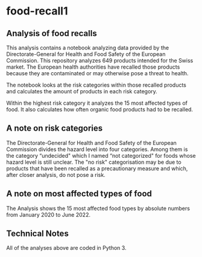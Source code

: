 # food-recall1

## Analysis of food recalls


This analysis contains a notebook analyzing data provided by the Directorate-General for Health and Food Safety of the European Commission. This repository analyzes 649 products intended for the Swiss market. The European health authorities have recalled those products because they are contaminated or may otherwise pose a threat to health.

The notebook looks at the risk categories within those recalled products and calculates the amount of products in each risk category.

Within the highest risk category it analyzes the 15 most affected types of food. It also calculates how often organic food products had to be recalled.

## A note on  risk categories

The Directorate-General for Health and Food Safety of the European Commission divides the hazard level into four categories. Among them is the category  “undecided" which I named “not categorized" for foods whose hazard level is still unclear. The "no risk" categorisation may be due to products that have been recalled as a precautionary measure and which, after closer analysis, do not pose a risk.

## A note on  most affected types of food

The Analysis shows the 15 most affected food types by absolute numbers from January 2020 to June 2022.

## Technical Notes

All of the analyses above are coded in Python 3.
